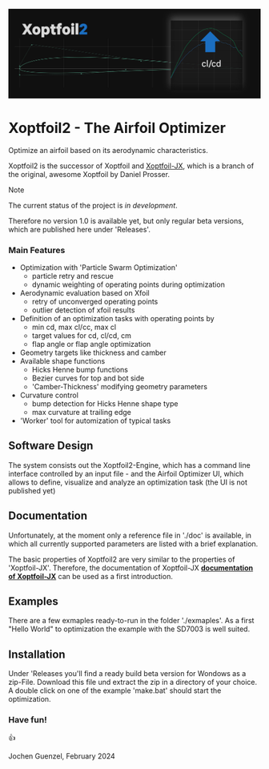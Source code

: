 

![XO2](images/Xoptfoil2.png "Xoptfoil2")

# Xoptfoil2 - The Airfoil Optimizer 
Optimize an airfoil based on its aerodynamic characteristics. 

Xoptfoil2 is the successor of Xoptfoil and [Xoptfoil-JX](https://github.com/jxjo/Xoptfoil-JX/tree/master), which is a branch of the original, awesome Xoptfoil by Daniel Prosser.

>[!NOTE]
>The current status of the project is *in development*. 

Therefore no version 1.0 is available yet, but only regular beta versions, which are published here under 'Releases'. 

### Main Features

* Optimization with 'Particle Swarm Optimization'
  - particle retry and rescue 
  - dynamic weighting of operating points during optimization 
* Aerodynamic evaluation based on Xfoil
  - retry of unconverged operating points 
  - outlier detection of xfoil results  
* Definition of an optimization tasks with operating points by
  - min cd, max cl/cc, max cl
  - target values for cd, cl/cd, cm 
  - flap angle or flap angle optimization  
* Geometry targets like thickness and camber 
* Available shape functions 
  - Hicks Henne bump functions
  - Bezier curves for top and bot side 
  - 'Camber-Thickness' modifying geometry parameters 
* Curvature control 
  - bump detection for Hicks Henne shape type 
  - max curvature at trailing edge 
* 'Worker' tool for automization of typical tasks 

## Software Design 

The system consists out the Xoptfoil2-Engine, which has a command line interface controlled by an input file - and the Airfoil Optimizer UI, which allows to define, visualize and analyze an optimization task (the UI is not published yet) 

## Documentation 

Unfortunately, at the moment only a reference file in './doc' is available, in which all currently supported parameters are listed with a brief explanation. 

The basic properties of Xoptfoil2 are very similar to the properties of 'Xoptfoil-JX'. Therefore, the documentation of Xoptfoil-JX **[documentation of Xoptfoil-JX](https://github.com/jxjo/Xoptfoil-JX/blob/master/doc/Xoptfoil-JX.pdf)** can be used as a first introduction. 

## Examples 

There are a few exmaples ready-to-run in the folder './exmaples'. As a first "Hello World" to optimization the example with the SD7003 is well suited. 

## Installation

Under 'Releases you'll find a ready build beta version for Wondows as a zip-File. Download this file und extract the zip in a directory of your choice. A double click on one of the example 'make.bat' should start the optimization. 

### Have fun! 

:+1:

Jochen Guenzel, February 2024 
